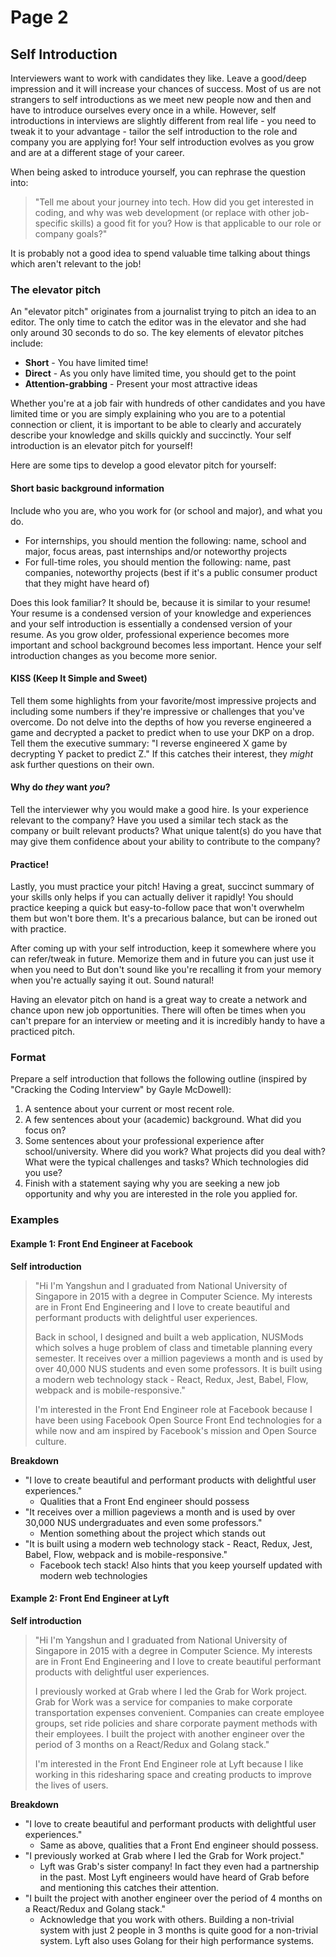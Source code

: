 # Page 2



## Self Introduction

Interviewers want to work with candidates they like. Leave a good/deep impression and it will increase your chances of success. Most of us are not strangers to self introductions as we meet new people now and then and have to introduce ourselves every once in a while. However, self introductions in interviews are slightly different from real life - you need to tweak it to your advantage - tailor the self introduction to the role and company you are applying for! Your self introduction evolves as you grow and are at a different stage of your career.

When being asked to introduce yourself, you can rephrase the question into:

> "Tell me about your journey into tech. How did you get interested in coding, and why was web development (or replace with other job-specific skills) a good fit for you? How is that applicable to our role or company goals?"

It is probably not a good idea to spend valuable time talking about things which aren't relevant to the job!

### The elevator pitch[​](https://techinterviewhandbook.org/self-introduction/#the-elevator-pitch) <a href="the-elevator-pitch" id="the-elevator-pitch"></a>

An "elevator pitch" originates from a journalist trying to pitch an idea to an editor. The only time to catch the editor was in the elevator and she had only around 30 seconds to do so. The key elements of elevator pitches include:

* **Short** - You have limited time!
* **Direct** - As you only have limited time, you should get to the point
* **Attention-grabbing** - Present your most attractive ideas

Whether you're at a job fair with hundreds of other candidates and you have limited time or you are simply explaining who you are to a potential connection or client, it is important to be able to clearly and accurately describe your knowledge and skills quickly and succinctly. Your self introduction is an elevator pitch for yourself!

Here are some tips to develop a good elevator pitch for yourself:

#### Short basic background information[​](https://techinterviewhandbook.org/self-introduction/#short-basic-background-information) <a href="short-basic-background-information" id="short-basic-background-information"></a>

Include who you are, who you work for (or school and major), and what you do.

* For internships, you should mention the following: name, school and major, focus areas, past internships and/or noteworthy projects
* For full-time roles, you should mention the following: name, past companies, noteworthy projects (best if it's a public consumer product that they might have heard of)

Does this look familiar? It should be, because it is similar to your resume! Your resume is a condensed version of your knowledge and experiences and your self introduction is essentially a condensed version of your resume. As you grow older, professional experience becomes more important and school background becomes less important. Hence your self introduction changes as you become more senior.

#### KISS (Keep It Simple and Sweet)[​](https://techinterviewhandbook.org/self-introduction/#kiss-keep-it-simple-and-sweet) <a href="kiss-keep-it-simple-and-sweet" id="kiss-keep-it-simple-and-sweet"></a>

Tell them some highlights from your favorite/most impressive projects and including some numbers if they're impressive or challenges that you've overcome. Do not delve into the depths of how you reverse engineered a game and decrypted a packet to predict when to use your DKP on a drop. Tell them the executive summary: "I reverse engineered X game by decrypting Y packet to predict Z." If this catches their interest, they _might_ ask further questions on their own.

#### Why do _they_ want _you_?[​](https://techinterviewhandbook.org/self-introduction/#why-do-they-want-you) <a href="why-do-they-want-you" id="why-do-they-want-you"></a>

Tell the interviewer why you would make a good hire. Is your experience relevant to the company? Have you used a similar tech stack as the company or built relevant products? What unique talent(s) do you have that may give them confidence about your ability to contribute to the company?

#### Practice\![​](https://techinterviewhandbook.org/self-introduction/#practice) <a href="practice" id="practice"></a>

Lastly, you must practice your pitch! Having a great, succinct summary of your skills only helps if you can actually deliver it rapidly! You should practice keeping a quick but easy-to-follow pace that won't overwhelm them but won't bore them. It's a precarious balance, but can be ironed out with practice.

After coming up with your self introduction, keep it somewhere where you can refer/tweak in future. Memorize them and in future you can just use it when you need to But don't sound like you're recalling it from your memory when you're actually saying it out. Sound natural!

Having an elevator pitch on hand is a great way to create a network and chance upon new job opportunities. There will often be times when you can't prepare for an interview or meeting and it is incredibly handy to have a practiced pitch.

### Format[​](https://techinterviewhandbook.org/self-introduction/#format) <a href="format" id="format"></a>

Prepare a self introduction that follows the following outline (inspired by "Cracking the Coding Interview" by Gayle McDowell):

1. A sentence about your current or most recent role.
2. A few sentences about your (academic) background. What did you focus on?
3. Some sentences about your professional experience after school/university. Where did you work? What projects did you deal with? What were the typical challenges and tasks? Which technologies did you use?
4. Finish with a statement saying why you are seeking a new job opportunity and why you are interested in the role you applied for.

### Examples[​](https://techinterviewhandbook.org/self-introduction/#examples) <a href="examples" id="examples"></a>

#### Example 1: Front End Engineer at Facebook[​](https://techinterviewhandbook.org/self-introduction/#example-1-front-end-engineer-at-facebook) <a href="example-1-front-end-engineer-at-facebook" id="example-1-front-end-engineer-at-facebook"></a>

**Self introduction**[**​**](https://techinterviewhandbook.org/self-introduction/#self-introduction)

> "Hi I'm Yangshun and I graduated from National University of Singapore in 2015 with a degree in Computer Science. My interests are in Front End Engineering and I love to create beautiful and performant products with delightful user experiences.
>
> Back in school, I designed and built a web application, NUSMods which solves a huge problem of class and timetable planning every semester. It receives over a million pageviews a month and is used by over 40,000 NUS students and even some professors. It is built using a modern web technology stack - React, Redux, Jest, Babel, Flow, webpack and is mobile-responsive."
>
> I'm interested in the Front End Engineer role at Facebook because I have been using Facebook Open Source Front End technologies for a while now and am inspired by Facebook's mission and Open Source culture.

**Breakdown**[**​**](https://techinterviewhandbook.org/self-introduction/#breakdown)

* "I love to create beautiful and performant products with delightful user experiences."
  * Qualities that a Front End engineer should possess
* "It receives over a million pageviews a month and is used by over 30,000 NUS undergraduates and even some professors."
  * Mention something about the project which stands out
* "It is built using a modern web technology stack - React, Redux, Jest, Babel, Flow, webpack and is mobile-responsive."
  * Facebook tech stack! Also hints that you keep yourself updated with modern web technologies

#### Example 2: Front End Engineer at Lyft[​](https://techinterviewhandbook.org/self-introduction/#example-2-front-end-engineer-at-lyft) <a href="example-2-front-end-engineer-at-lyft" id="example-2-front-end-engineer-at-lyft"></a>

**Self introduction**[**​**](https://techinterviewhandbook.org/self-introduction/#self-introduction-1)

> "Hi I'm Yangshun and I graduated from National University of Singapore in 2015 with a degree in Computer Science. My interests are in Front End Engineering and I love to create beautiful performant products with delightful user experiences.
>
> I previously worked at Grab where I led the Grab for Work project. Grab for Work was a service for companies to make corporate transportation expenses convenient. Companies can create employee groups, set ride policies and share corporate payment methods with their employees. I built the project with another engineer over the period of 3 months on a React/Redux and Golang stack."
>
> I'm interested in the Front End Engineer role at Lyft because I like working in this ridesharing space and creating products to improve the lives of users.

**Breakdown**[**​**](https://techinterviewhandbook.org/self-introduction/#breakdown-1)

* "I love to create beautiful and performant products with delightful user experiences."
  * Same as above, qualities that a Front End engineer should possess.
* "I previously worked at Grab where I led the Grab for Work project."
  * Lyft was Grab's sister company! In fact they even had a partnership in the past. Most Lyft engineers would have heard of Grab before and mentioning this catches their attention.
* "I built the project with another engineer over the period of 4 months on a React/Redux and Golang stack."
  * Acknowledge that you work with others. Building a non-trivial system with just 2 people in 3 months is quite good for a non-trivial system. Lyft also uses Golang for their high performance systems.
